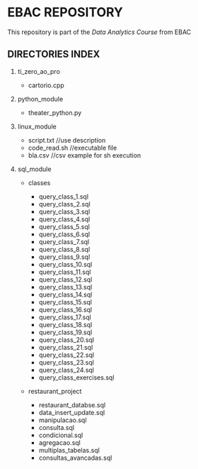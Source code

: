 # EBAC REPOSITORY

This repository is part of the *Data Analytics Course* from EBAC

## DIRECTORIES INDEX

1. ti_zero_ao_pro 
	- cartorio.cpp

2. python_module
	- theater_python.py

3. linux_module
	- script.txt //use description
  	- code_read.sh //executable file
  	- bla.csv //csv example for sh execution

4. sql_module
   	- classes
   	  	- query_class_1.sql
   	  	- query_class_2.sql
   	  	- query_class_3.sql
		- query_class_4.sql
		- query_class_5.sql
		- query_class_6.sql
		- query_class_7.sql
		- query_class_8.sql
		- query_class_9.sql
		- query_class_10.sql
		- query_class_11.sql
		- query_class_12.sql
		- query_class_13.sql
		- query_class_14.sql
		- query_class_15.sql
		- query_class_16.sql
		- query_class_17.sql
		- query_class_18.sql
		- query_class_19.sql
		- query_class_20.sql
		- query_class_21.sql
		- query_class_22.sql
		- query_class_23.sql
		- query_class_24.sql
		- query_class_exercises.sql
   
   	- restaurant_project
   	  	- restaurant_databse.sql
		- data_insert_update.sql
		- manipulacao.sql
		- consulta.sql
		- condicional.sql
		- agregacao.sql
		- multiplas_tabelas.sql
		- consultas_avancadas.sql
